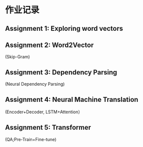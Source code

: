 # 作业记录
## Assignment 1: Exploring word vectors
## Assignment 2: Word2Vector
(Skip-Gram)
## Assignment 3: Dependency Parsing 
(Neural Dependency Parsing)
## Assignment 4: Neural Machine Translation
(Encoder+Decoder, LSTM+Attention）
## Assignment 5: Transformer 
(QA;Pre-Train+Fine-tune)
